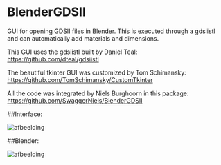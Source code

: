 # BlenderGDSII
GUI for opening GDSII files in Blender. This is executed through a gdsiistl and can automatically add materials and dimensions.

This GUI uses the gdsiistl built by Daniel Teal:
https://github.com/dteal/gdsiistl

The beautiful tkinter GUI was customized by Tom Schimansky:
https://github.com/TomSchimansky/CustomTkinter

All the code was integrated by Niels Burghoorn in this package:
https://github.com/SwaggerNiels/BlenderGDSII

##Interface:

![afbeelding](https://user-images.githubusercontent.com/58084010/173412129-2a1608ac-9c5a-455e-b5bd-20baa1f44aa9.png)

##Blender:

![afbeelding](https://user-images.githubusercontent.com/58084010/173412170-38c57a90-c385-4d21-a66b-df049108b859.png)

